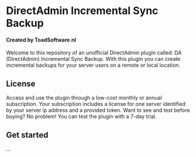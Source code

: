 # DirectAdmin Incremental Sync Backup
#### Created by ToadSoftware.nl
Welcome to this repository of an unofficial DirectAdmin plugin called: DA (DirectAdmin) Incremental Sync Backup. With this plugin you can create incremental backups for your server users on a remote or local location.

## License
Access and use the plugin through a low-cost monthly or annual subscription. Your subscription includes a license for one server identified by your server ip address and a provided token. Want to see and test before buying? No problem! You can test the plugin with a 7-day trial. 

## Get started
...
